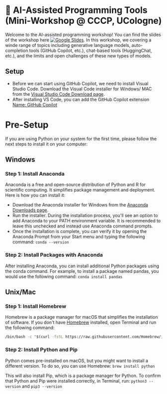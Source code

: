 # 🤖 AI-Assisted Programming Tools (Mini-Workshop @ CCCP, UCologne)
Welcome to the AI-assisted programming workshop! You can find the slides of the workshop here [![Google Slides](https://img.shields.io/badge/Slides-yellow?logo=google-slides)](https://github.com/chkla/copilot-cccp/blob/main/AI-Assisted_Programming_for_Researchers@CCCP-2023.pdf). In this workshop, we covering a winde range of topics including generative language models, auto-completion tools (GitHub Copilot, etc.), chat-based tools (HuggingChat, etc.), and the limits and open challenges of these new types of models.

## Setup
* Before we can start using GitHub Copilot, we need to install Visual Studio Code. Download the Visual Code installer for Windows/ MAC from the [Visual Studio Code Download page](https://code.visualstudio.com).
* After installing VS Code, you can add the GitHub Copilot extension [Name: GitHub Copilot](https://marketplace.visualstudio.com/items?itemName=GitHub.copilot)

# Pre-Setup
If you are using Python on your system for the first time, please follow the next steps to install it on your computer:

## Windows
### Step 1: Install Anaconda
Anaconda is a free and open-source distribution of Python and R for scientific computing. It simplifies package management and deployment. Here is how you can install it:
* Download the Anaconda installer for Windows from the [Anaconda Downloads page](https://www.anaconda.com).
* Run the installer. During the installation process, you'll see an option to add Anaconda to your PATH environment variable. It is recommended to leave this unchecked and instead use Anaconda command prompts.
* Once the installation is complete, you can verify it by opening the Anaconda Prompt from your Start menu and typing the following command: `conda --version`

### Step 2: Install Packages with Anaconda
After installing Anaconda, you can install additional Python packages using the conda command. For example, to install a package named pandas, you would use the following command: `conda install pandas`

## Unix/Mac
### Step 1: Install Homebrew
Homebrew is a package manager for macOS that simplifies the installation of software. If you don't have [Homebrew](https://brew.sh) installed, open Terminal and run the following command:

```bash
/bin/bash -c "$(curl -fsSL https://raw.githubusercontent.com/Homebrew/install/HEAD/install.sh)"
```

### Step 2: Install Python and Pip
Python comes pre-installed on macOS, but you might want to install a different version. To do so, you can use Homebrew: `brew install python`

This will also install Pip, which is a package manager for Python.
To confirm that Python and Pip were installed correctly, in Terminal, run: `python3 --version` and `pip3 --version`
